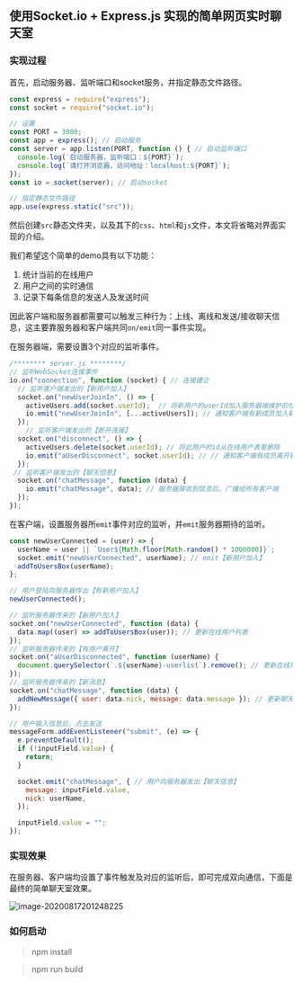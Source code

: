 ## 使用Socket.io + Express.js 实现的简单网页实时聊天室

### 实现过程

首先，启动服务器、监听端口和socket服务，并指定静态文件路径。

```js
const express = require("express");
const socket = require("socket.io");

// 设置
const PORT = 3000;
const app = express(); // 启动服务
const server = app.listen(PORT, function () { // 启动监听端口
  console.log(`启动服务器，监听端口：${PORT}`);
  console.log(`请打开浏览器，访问地址：localhost:${PORT}`);
});
const io = socket(server); // 启动socket

// 指定静态文件路径
app.use(express.static("src"));
```

然后创建`src`静态文件夹，以及其下的`css`、`html`和`js`文件，本文将省略对界面实现的介绍。

我们希望这个简单的demo具有以下功能：

1. 统计当前的在线用户
2. 用户之间的实时通信
3. 记录下每条信息的发送人及发送时间

因此客户端和服务器都需要可以触发三种行为：上线、离线和发送/接收聊天信息，这主要靠服务器和客户端共同`on/emit`同一事件实现。

在服务器端，需要设置3个对应的监听事件。

```js
/******** server.js ********/
// 监听WebSocket连接事件
io.on("connection", function (socket) { // 连接建立
  // 监听客户端发出的【新用户加入】
  socket.on("newUserJoinIn", () => {
    activeUsers.add(socket.userId);  // 将新用户的userId加入服务器端维护的在线用户表里
    io.emit("newUserJoinIn", [...activeUsers]); // 通知客户端有新成员加入聊天室，并将最新的用户信息发送给各个客户端
  });
	// 监听客户端发出的【断开连接】
  socket.on("disconnect", () => {
    activeUsers.delete(socket.userId); // 将此用户的id从在线用户表里删除
    io.emit("aUserDisconnect", socket.userId); // // 通知客户端有成员离开聊天室，并将最新的用户信息发送给各个客户端
  });
 // 监听客户端发出的【聊天信息】
  socket.on("chatMessage", function (data) {
    io.emit("chatMessage", data); // 服务器接收到信息后，广播给所有客户端
  });
});
```

在客户端，设置服务器所`emit`事件对应的监听，并`emit`服务器期待的监听。

```js
const newUserConnected = (user) => {
  userName = user || `User${Math.floor(Math.random() * 1000000)}`;
  socket.emit("newUserConnected", userName); // emit【新用户加入】
  addToUsersBox(userName);
};

// 用户登陆向服务器传出【有新用户加入】
newUserConnected();

// 监听服务器传来的【新用户加入】
socket.on("newUserConnected", function (data) {
  data.map((user) => addToUsersBox(user)); // 更新在线用户列表
});
// 监听服务器传来的【有用户离开】
socket.on("aUserDisconnected", function (userName) {
  document.querySelector(`.${userName}-userlist`).remove(); // 更新在线用户列表
});
// 监听服务器传来的【新消息】
socket.on("chatMessage", function (data) {
  addNewMessage({ user: data.nick, message: data.message }); // 更新聊天记录
});

// 用户输入信息后，点击发送
messageForm.addEventListener("submit", (e) => {
  e.preventDefault();
  if (!inputField.value) {
    return;
  }

  socket.emit("chatMessage", { // 用户向服务器发出【聊天信息】
    message: inputField.value,
    nick: userName,
  });

  inputField.value = "";
});
```

### 实现效果

在服务器、客户端均设置了事件触发及对应的监听后，即可完成双向通信，下面是最终的简单聊天室效果。

![image-20200817201248225](https://tva1.sinaimg.cn/large/007S8ZIlgy1ghu2j7r230j31vt0u0wwf.jpg)

### 如何启动

> npm install 

> npm run build


